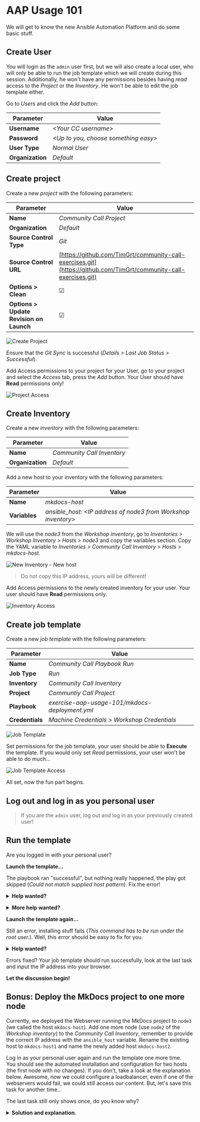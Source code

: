 # AAP Usage 101

We will get to know the new Ansible Automation Platform and do some basic stuff.

## Create User

You will login as the `admin` user first, but we will also create a local user, who will only be able to run the job template which we will create during this session. Additionally, he won't have any permissions besides having *read* access to the *Project* or the *Inventory*. He won't be able to edit the job template either.

Go to *Users* and click the *Add* button:

| Parameter        | Value                                 |
| ---------------- | ------------------------------------- |
| **Username**     | *\<Your CC username>*                 |
| **Password**     | *\<Up to you, choose something easy>* |
| **User Type**    | *Normal User*                         |
| **Organization** | *Default*                             |

## Create project

Create a new *project* with the following parameters:

| Parameter                               | Value                                                                                                            |
| --------------------------------------- | ---------------------------------------------------------------------------------------------------------------- |
| **Name**                                | *Community Call Project*                                                                                         |
| **Organization**                        | *Default*                                                                                                        |
| **Source Control Type**                 | *Git*                                                                                                            |
| **Source Control URL**                  | [https://github.com/TimGrt/community-call-exercises.git](https://github.com/TimGrt/community-call-exercises.git) |
| **Options > Clean**                     | &#9745;                                                                                                          |
| **Options > Update Revision on Launch** | &#9745;                                                                                                          |

![Create Project](.pictures/AAP-Create-Project.png)

Ensure that the *Git Sync* is successful (*Details > Last Job Status > Successful*).

Add Access permissions to your project for your User, go to your project and select the *Access* tab, press the *Add* button. Your User should have **Read** permissions only!

![Project Access](.pictures/AAP-Project-User-Read.png)

## Create Inventory

Create a new *inventory* with the following parameters:

| Parameter        | Value                      |
| ---------------- | -------------------------- |
| **Name**         | *Community Call Inventory* |
| **Organization** | *Default*                  |

Add a new host to your inventory with the following parameters:

| Parameter     | Value                                                          |
| ------------- | -------------------------------------------------------------- |
| **Name**      | *mkdocs-host*                                                  |
| **Variables** | *ansible_host: \<IP address of node3 from Workshop inventory>* |

We will use the *node3* from the *Workshop inventory*, go to *Inventories > Workshop Inventory > Hosts > node3* and copy the variables section. Copy the YAML variable to *Inventories > Community Call Inventory > Hosts > mkdocs-host*.

![New Inventory - New host](.pictures/AAP-New-Inventory-new-host.png)

> Do not copy this IP address, yours will be different!

Add Access permissions to the newly created inventory for your user. Your user should have **Read** permissions only.

![Inventory Access](.pictures/AAP-New-Inventory-Access.png)

## Create job template

Create a new *job template* with the following parameters:

| Parameter       | Value                                          |
| --------------- | ---------------------------------------------- |
| **Name**        | *Community Call Playbook Run*                  |
| **Job Type**    | *Run*                                          |
| **Inventory**   | *Community Call Inventory*                     |
| **Project**     | *Communtiy Call Project*                       |
| **Playbook**    | *exercise-aap-usage-101/mkdocs-deployment.yml* |
| **Credentials** | *Machine Credentials > Workshop Credentials*   |

![Job Template](.pictures/AAP-Template.png)

Set permissions for the job template, your user should be able to **Execute** the template. If you would only set *Read* permissions, your user won't be able to do much...

![Job Template Access](.pictures/AAP-Template-Access.png)

All set, now the fun part begins.

## Log out and log in as you personal user

> If you are the `admin` user, log out and log in as your previously created user!

## Run the template

Are you logged in with your personal user?

**Launch the template...**

The playbook ran "successful", but nothing really happened, the play got skipped (*Could not match supplied host pattern*). Fix the error!

<p>
<details>
<summary><b>Help wanted?</b></summary>

Remember that every play always targets a group of hosts. Do we even defined a group in our inventory?

</details>
</p>

<p>
<details>
<summary><b>More help wanted?</b></summary>

The playbook targets the group `mkdocs`, create this group in your inventory (*Community Call Inventory*) and add `mkdocs-host` to that group. You will need to login as the *admin* user again, because you only have *read* permissions on the inventory.  
Log in as your personal user again and run the job template again.

</details>
</p>

**Launch the template again...**

Still an error, installing stuff fails (*This command has to be run under the root user.*). Well, this error should be easy to fix for you.

<p>
<details>
<summary><b>Help wanted?</b></summary>

We need *become* permissions, enable these for the job template.

</details>
</p>

Errors fixed? Your job template should run successfully, look at the last task and input the IP address into your browser.

**Let the discussion begin!**

## Bonus: Deploy the MkDocs project to one more node

Currently, we deployed the Webserver running the MkDocs project to `node3` (we called the host `mkdocs-host`). Add one more node (use `node2` of the *Workshop inventory*) to the *Community Call Inventory*, remember to provide the correct IP address with the `ansible_host` variable. Rename the existing host to `mkdocs-host1` and name the newly added host `mkdocs-host2`.  

Log in as your personal user again and run the template one more time.  
You should see the automated installation and configuration for two hosts (the first node with no changes). If you don't, take a look at the explanation below.
Awesome, now we could configure a loadbalancer, even if one of the webservers would fail, we could still access our content. But, let's save this task for another time...

The last task still only shows once, do you know why?

<p>
<details>
<summary><b>Solution and explanation.</b></summary>

The last task is shown only once because the task uses the `run_once` parameter, take a look at the `mkdocs-deployment.yml` playbook in the Git repository. The `run_once` parameter always runs on the first item in the *group*-list, the same as to use `mkdocs[0]` (every group is a list of hosts, the list is ordered).  
Does this make sense in our use case? Nope, we will never see the IP of the second host in the debug task...

If you don't see the automation happening on two nodes, make sure you activated the second node in your inventory. Did you add the host to the `mkdocs` group?  
If you did not create the group but instead renamed the host to `mkdocs` (this would work, the target only expects this string, if this string represents a node or a group isn't important for Ansible), your are in a tough spot right now. You would have to add the host to the play, e.g. like this:

```yaml
- name: Deploy Ansible Best Practices Guide with MkDocs
  hosts: mkdocs-host1,mkdocs-host2
  roles:
...  
```

This is not very useful, you would have the change your playbook every time a new host is added (renamed, deleted).  
It is Best-Practice to always target a group, even if your group only has one node in it. This way you would only have to change the inventory, but the *logic*/playbook can stay untouched.

</details>
</p>

